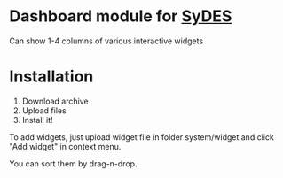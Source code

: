 # Dashboard module for [SyDES](https://github.com/artygrand/SyDES)

Can show 1-4 columns of various interactive widgets

# Installation

1. Download archive
2. Upload files
3. Install it!

To add widgets, just upload widget file in folder system/widget and click "Add widget" in context menu.

You can sort them by drag-n-drop.

